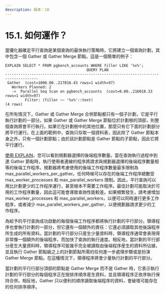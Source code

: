 ```yaml
---
description: 版本：10
---
```


# 15.1. 如何運作？

當優化器確定平行查詢是某個查詢的最快執行策略時，它將建立一個查詢計劃，其中包含一個 Gather 或 Gather Merge 節點。這是一個簡單的例子：

```text
EXPLAIN SELECT * FROM pgbench_accounts WHERE filler LIKE '%x%';
                                     QUERY PLAN                                      
-------------------------------------------------------------------------------------
 Gather  (cost=1000.00..217018.43 rows=1 width=97)
   Workers Planned: 2
   ->  Parallel Seq Scan on pgbench_accounts  (cost=0.00..216018.33 rows=1 width=97)
         Filter: (filler ~~ '%x%'::text)
(4 rows)
```

在所有情況下，Gather 或 Gather Merge 合併節點都只有一個子計劃，它是平行執行計劃的一部分。如果 Gather 或 Gather Merge 節點位於計劃樹的頂部，則整個查詢將會平行執行。如果它在計劃樹中的其他位置，那麼只有它下面的計劃部分將平行運行。在上面的範例中，查詢只存取一個資料表，因此除了 Gather 節點本身之外，只有一個計劃節點；由於該計劃節點是 Gather 節點的子節點，因此它將平行運行。

[使用 EXPLAIN](../performance-tips/14.1.-shan-yong-explain.md)，您可以看到規劃器選擇的後端程序數量。當在查詢執行過程中到達 Gather 節點時，執行使用者連線的程序將請求與規劃器選擇的後端程序數量相等的後端工作程序。規劃器將考慮使用的後端工作程序數量最多限制為 max\_parallel\_workers\_per\_gather。任何時候可以存在的後端工作程序總數受 max\_worker\_processes 和 max\_parallel\_workers 限制。因此，平行查詢可以用比計劃更少的工作程序運行，甚至根本不需要工作程序。最佳計劃可能取決於可用的工作程序數量，因此這可能會導致查詢性能較差。如果頻繁發生，請考慮增加 max\_worker\_processes 和 max\_parallel\_workers，以便可以同時運行更多工作程序，或者減少 max\_parallel\_workers\_per\_gather，以便規劃器請求更少的工作程序。

為給予的平行查詢成功啟動的每個後端工作程序都將執行計劃的平行部分。領導程序也會執行計劃的一部分，但它還有一個額外的責任：它還必須讀取其他後諯程序所生成的所有資料。當計劃的平行部分只産生少量資料時，領導程序通常會表現得非常像一個額外的後端程序，而加快了查詢的執行速度。相反地，當計劃的平行部分産生大量資料時，領導程序可能幾乎完全被讀取由後端程序産生的資料所佔據，並且執行 Gather 節點級之上的計劃節點所需的任何進一步處理步驟或是扮演 Gather Merge 節點。在這種情況下，領導程序將會少量執行計劃的平行部分。

當計劃的平行行部分頂部的節點是 Gather Merge 而不是 Gather 時，它表示執行計劃的平行部分的每個程序正在按排序順序産生資料，並且領導程序正依序執行保持合併。相反地，Gather 只以便利的順序讀取後端程序的資料，會破壞可能存在的任何排序順序。


